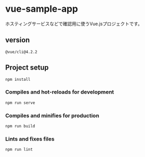 # vue-sample-app
  
ホスティングサービスなどで確認用に使うVue.jsプロジェクトです。  

## version
```
@vue/cli@4.2.2
```
  
## Project setup
```
npm install
```

### Compiles and hot-reloads for development
```
npm run serve
```

### Compiles and minifies for production
```
npm run build
```

### Lints and fixes files
```
npm run lint
```

